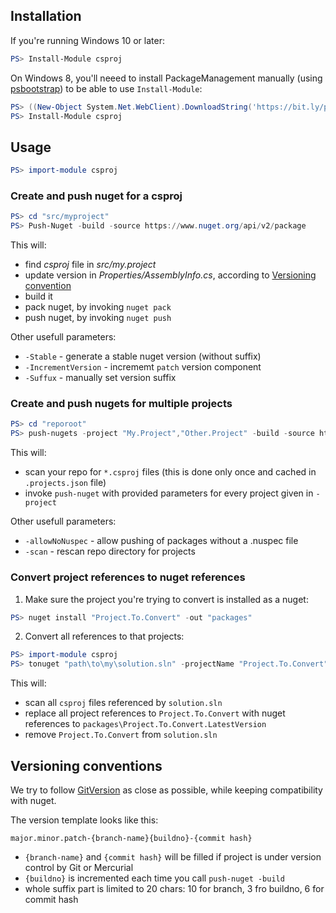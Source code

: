 ## Installation

If you're running Windows 10 or later:

```powershell
PS> Install-Module csproj
```

On Windows 8, you'll neeed to install PackageManagement manually (using [psbootstrap](https://github.com/qbikez/ps-bootstrap)) to be able to use `Install-Module`:

```powershell
PS> ((New-Object System.Net.WebClient).DownloadString('https://bit.ly/psbootstrap')) | out-file "$env:localappdata/ps-bootstrap/bootstrap.ps1"; & "$env:localappdata/ps-bootstrap/bootstrap.ps1"
PS> Install-Module csproj
```

## Usage

```powershell
PS> import-module csproj
```

### Create and push nuget for a csproj

```powershell
PS> cd "src/myproject"
PS> Push-Nuget -build -source https://www.nuget.org/api/v2/package
```

This will:
 * find *csproj* file in *src/my.project*
 * update version in *Properties/AssemblyInfo.cs*, according to [Versioning convention](#versioning-conventions) 
 * build it
 * pack nuget, by invoking `nuget pack`
 * push nuget, by invoking `nuget push`
 
Other usefull parameters:
 * `-Stable` - generate a stable nuget version (without suffix)
 * `-IncrementVersion` - incrememt `patch` version component
 * `-Suffux` - manually set version suffix


### Create and push nugets for multiple projects

```powershell
PS> cd "reporoot"    
PS> push-nugets -project "My.Project","Other.Project" -build -source https://www.nuget.org/api/v2/package
```

This will:
 * scan your repo for `*.csproj` files (this is done only once and cached in `.projects.json` file)
 * invoke `push-nuget` with provided parameters for every project given in `-project`

Other usefull parameters:
 * `-allowNoNuspec` - allow pushing of packages without a .nuspec file
 * `-scan` - rescan repo directory for projects

### Convert project references to nuget references


1. Make sure the project you're trying to convert is installed as a nuget:

```powershell
PS> nuget install "Project.To.Convert" -out "packages"
```       

2. Convert all references to that projects:

```powershell
PS> import-module csproj
PS> tonuget "path\to\my\solution.sln" -projectName "Project.To.Convert" -packagesDir "packages"
```

This will:
 * scan all `csproj` files referenced by `solution.sln`
 * replace all project references to `Project.To.Convert` with nuget references to `packages\Project.To.Convert.LatestVersion`
 * remove `Project.To.Convert` from `solution.sln` 


## Versioning conventions <a id="versioning-conventions"></a>

We try to follow [GitVersion](http://gitversion.readthedocs.io/en/latest/examples/) as close as possible, while keeping compatibility with nuget.

The version template looks like this:

    major.minor.patch-{branch-name}{buildno}-{commit hash}

* `{branch-name}` and `{commit hash}` will be filled if project is under version control by Git or Mercurial
* `{buildno}` is incremented each time you call `push-nuget -build`
* whole suffix part is limited to 20 chars: 10 for branch,  3 fro buildno, 6 for commit hash

    
